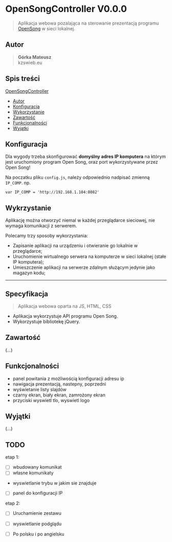 # OpenSongController V0.0.0
>  Aplikacja webowa pozalająca na sterowanie prezentacją programu [OpenSong](http://www.opensong.org/) w sieci lokalnej.

## Autor
>   **Górka Mateusz**\
>   kzswieb.eu

## Spis treści

[OpenSongController](#OpenSongController)
- [Autor](#Autor)
- [Konfiguracja](Konfiguracja)
- [Wykorzystanie](#Wykorzystanie)
- [Zawartość](#Zawartość)
- [Funkcjonalności](#Funkcjonalności)
- [Wyjątki](#Wyjątki)

## Konfiguracja
Dla wygody trzeba skonfigurować **domyślny adres IP komputera** na którym jest uruchomiony program Open Song, oraz port wykorzystywane przez Open Song!

Na poczatku pliku `config.js`, należy odpowiednio nadpisać zmienną `IP_COMP`.
np.

    var IP_COMP = 'http://192.168.1.104:8082'

## Wykrzystanie
Aplikację można otworzyć niemal w każdej przeglądarce sieciowej, nie wymaga komunikacji z serwerem.

Polecamy trzy sposoby wykorzystania:
- Zapisanie aplikacji na urządzeniu i otwieranie go lokalnie w przeglądarce;
- Uruchomienie wirtualnego serwera na komputerze w sieci lokalnej (stałe IP komputera);
- Umieszczenie aplikacji na serwerze zdalnym służącym jedynie jako magazyn kodu;

____
## Specyfikacja
> Aplikacja webowa oparta na JS, HTML, CSS
- Aplikacja wykorzystuje API programu Open Song.
- Wykorzystuje bibliotekę jQuery.

## Zawartość
(...)

## Funkcjonalności
- panel powitania z możliwością konfiguracji adresu ip
- nawigacja prezentacją, nastepny, poprzedni
- wyświetanie listy slajdów
- czarny ekran, biały ekran, zamrożony ekran
- przyciski wyswietl tlo, wyswietl logo

## Wyjątki
(...)

## TODO
etap 1:
- [ ] wbudowany komunikat
- [ ] własne komunikaty
- wyswietlanie trybu w jakim sie znajduje

- [ ] panel do konfiguracji IP

etap 2:
- [ ] Uruchamienie zestawu
- [ ] wyswietlanie podglądu

- [ ] Po polsku i po angielsku